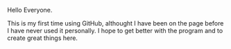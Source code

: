 Hello Everyone.

This is my first time using GitHub, althought I have been on the page before I have never used it personally. I hope to get better with the program and to create great things here.
